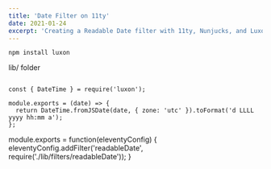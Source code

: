 ```yaml
---
title: 'Date Filter on 11ty'
date: 2021-01-24
excerpt: 'Creating a Readable Date filter with 11ty, Nunjucks, and Luxon'
---
```


``` npm install luxon ```

lib/ folder

```

const { DateTime } = require('luxon');

module.exports = (date) => {
  return DateTime.fromJSDate(date, { zone: 'utc' }).toFormat('d LLLL yyyy hh:mm a');
};

```
module.exports = function(eleventyConfig) {
  eleventyConfig.addFilter('readableDate', require('./lib/filters/readableDate'));
}
```
